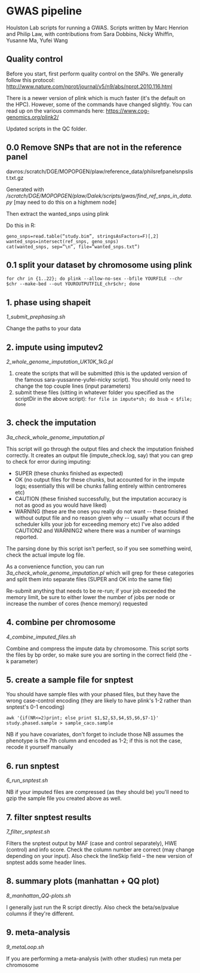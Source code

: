 # GWAS pipeline

Houlston Lab scripts for running a GWAS. Scripts written by Marc Henrion and Philip Law, with contributions from Sara Dobbins, Nicky Whiffin, Yusanne Ma, Yufei Wang

## Quality control
Before you start, first perform quality control on the SNPs. 
We generally follow this protocol:
http://www.nature.com/nprot/journal/v5/n9/abs/nprot.2010.116.html 

There is a newer version of plink which is much faster (it's the default on the HPC). However, some of the commands have changed slightly. 
You can read up on the various commands here: https://www.cog-genomics.org/plink2/ 

Updated scripts in the QC folder.

## 0.0 Remove SNPs that are not in the reference panel
davros:/scratch/DGE/MOPOPGEN/plaw/reference_data/philsrefpanelsnpslist.txt.gz

Generated with */scratch/DGE/MOPOPGEN/plaw/Dalek/scripts/gwas/find_ref_snps_in_data.py* [may need to do this on a highmem node]

Then extract the wanted_snps using plink

Do this in R:
```ref_snps=read.table(gzfile(“philsrefpanelsnpslist.txt.gz”), stringsAsFactors=F)[,1]
geno_snps=read.table(“study.bim”, stringsAsFactors=F)[,2]
wanted_snps=intersect(ref_snps, geno_snps)
cat(wanted_snps, sep=”\n”, file=”wanted_snps.txt”)
```

## 0.1 split your dataset by chromosome using plink
`for chr in {1..22}; do plink --allow-no-sex --bfile YOURFILE --chr $chr --make-bed --out YOUROUTPUTFILE_chr$chr; done`

## 1. phase using shapeit
*1_submit_prephasing.sh*

Change the paths to your data


## 2. impute using imputev2
*2_whole_genome_imputation_UK10K_1kG.pl*

1. create the scripts that will be submitted (this is the updated version of the famous sara-yussanne-yufei-nicky script). You should only need to change the top couple lines (input parameters) 
2. submit these files (sitting in whatever folder you specified as the scriptDir in the above script):
`for file in impute*sh; do bsub < $file; done`

## 3. check the imputation
*3a_check_whole_genome_imputation.pl*

This script will go through the output files and check the imputation finished correctly. It creates an output file (impute_check.log, say) that you can grep to check for error during imputing:
* SUPER (these chunks finished as expected)
* OK (no output files for these chunks, but accounted for in the impute logs; essentially this will be chunks falling entirely within centromeres etc)
* CAUTION (these finished successfully, but the imputation accuracy is not as good as you would have liked)
* WARNING (these are the ones you really do not want -- these finished without output file and no reason given why -- usually what occurs if the scheduler kills your job for exceeding memory etc)
I've also added CAUTION2 and WARNING2 where there was a number of warnings reported.

The parsing done by this script isn't perfect, so if you see something weird, check the actual impute log file.

As a convenience function, you can run
*3a_check_whole_genome_imputation.pl*
which will grep for these categories and split them into separate files (SUPER and OK into the same file)

Re-submit anything that needs to be re-run; if your job exceeded the memory limit, be sure to either lower the number of jobs per node or increase the number of cores (hence memory) requested

## 4. combine per chromosome
*4_combine_imputed_files.sh*

Combine and compress the impute data by chromosome. This script sorts the files by bp order, so make sure you are sorting in the correct field (the -k parameter)

## 5. create a sample file for snptest
You should have sample files with your phased files, but they have the wrong case-control encoding (they are likely to have plink's 1-2 rather than snptest's 0-1 encoding)

`awk '{if(NR<=2)print; else print $1,$2,$3,$4,$5,$6,$7-1}' study.phased.sample > sample_caco.sample`

NB if you have covariates, don't forget to include those
NB assumes the phenotype is the 7th column and encoded as 1-2; if this is not the case, recode it yourself manually

## 6. run snptest
*6_run_snptest.sh*

NB if your imputed files are compressed (as they should be) you'll need to gzip the sample file you created above as well.

## 7. filter snptest results
*7_filter_snptest.sh*

Filters the snptest output by MAF (case and control separately), HWE (control) and info score. Check the column number are correct (may change depending on your input). Also check the lineSkip field – the new version of snptest adds some header lines.

## 8. summary plots (manhattan + QQ plot)
*8_manhattan_QQ-plots.sh*

I generally just run the R script directly. Also check the beta/se/pvalue columns if they're different.

## 9. meta-analysis
*9_metaLoop.sh*

If you are performing a meta-analysis (with other studies) run meta per chromosome

